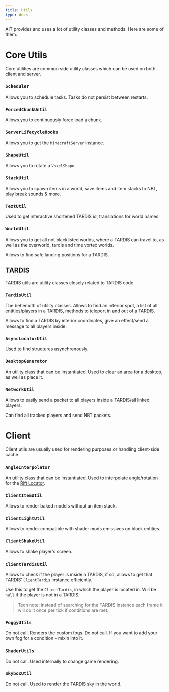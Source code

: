 ```yaml
---
title: Utils
type: docs
---
```


AIT provides and uses a lot of utility classes and methods. Here are some of them.

# Core Utils
Core utilities are common side utility classes which can be used on both client and server.

### `Scheduler`
Allows you to schedule tasks. Tasks do not persist between restarts.

### `ForcedChunkUntil`
Allows you to continuously force load a chunk.

### `ServerLifecycleHooks`
Allows you to get the `MinecraftServer` instance.

### `ShapeUtil`
Allows you to rotate a `VoxelShape`.

### `StackUtil`
Allows you to spawn items in a world, save items and item stacks to NBT, play break sounds & more.

### `TextUtil`
Used to get interactive shortened TARDIS id, translations for world names.

### `WorldUtil`
Allows you to get all not blacklisted worlds, where a TARDIS can travel to, as well as the overworld, tardis and time vortex worlds.

Allows to find safe landing positions for a TARDIS.

## TARDIS
TARDIS utils are utility classes closely related to TARDIS code.

### `TardisUtil`
The behemoth of utility classes. Allows to find an interior spot, a list of all entities/players in a TARDIS, methods to teleport in and out of a TARDIS.

Allows to find a TARDIS by interior coordinates, give an effect/send a message to all players inside.

### `AsyncLocatorUtil`
Used to find structures asynchronously.

### `DesktopGenerator`
An utility class that can be instantiated. Used to clear an area for a desktop, as well as place it.

### `NetworkUtil`
Allows to easily send a packet to all players inside a TARDIS/all linked players.

Can find all tracked players and send NBT packets.

# Client
Client utils are usually used for rendering purposes or handling client-side cache.

### `AngleInterpolator`
An utility class that can be instantiated. Used to interpolate angle/rotation for the [Rift Locator](../items/rift-locator).

### `ClientItemUtil`
Allows to render baked models without an item stack.

### `ClientLightUtil`
Allows to render compatible with shader mods emissives on block entities.

### `ClientShakeUtil`
Allows to shake player's screen.

### `ClientTardisUtil`
Allows to check if the player is inside a TARDIS, if so, allows to get that TARDIS' `ClientTardis` instance efficiently.

Use this to get the `ClientTardis`, in which the player is located in. Will be `null` if the player is not in a TARDIS.

> Tech note: instead of searching for the  TARDIS instance each frame it will do it once per tick if conditions are met.

### `FoggyUtils`
Do not call. Renders the custom fogs. Do not call. If you want to add your own fog for a condition - mixin into it.

### `ShaderUtils`
Do not call. Used internally to change game rendering.

### `SkyboxUtil`
Do not call. Used to render the TARDIS sky in the world. 
